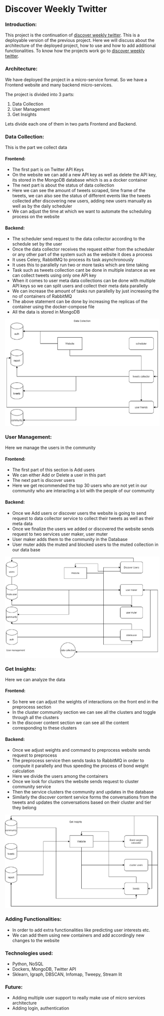 # Discover Weekly Twitter

### Introduction:

This project is the continuation of [discover weekly twitter](https://github.com/sameerpixelbot/discover-weekly-twitter). This is a deployable version of the previous project. Here we will discuss about the architecture of the deployed project, how to use and how to add additional functionalities. To know how the projects work go to [discover weekly twitter](https://github.com/sameerpixelbot/discover-weekly-twitter).

### Architecture:

We have deployed the project in a micro-service format. So we have a Frontend website and many backend micro-services.  

The project is divided into 3 parts:  
1. Data Collection
2. User Management
3. Get Insights  

Lets divide each one of them in two parts Frontend and Backend.

### Data Collection:  

This is the part we collect data

#### Frontend:

- The first part is on Twitter API Keys
- On the website we can add a new API key as well as delete the API key, its stored in the MongoDB database which is as a docker container
- The next part is about the status of data collection
- Here we can see the amount of tweets scraped, time frame of the tweets, we can also see the status of different events like the tweets collected after discovering new users, adding new users manually as well as by the daily scheduler
- We can adjust the time at which we want to automate the scheduling process on the website

#### Backend:

- The scheduler send request to the data collector according to the schedule set by the user
- Once the data collector receives the request either from the scheduler or any other part of the system such as the website it does a process
- It uses Celery, RabbitMQ to process its task asynchronously
- It uses this to parallelly run two or more tasks which are time taking
- Task such as tweets collection cant be done in multiple instance as we can collect tweets using only one API key
- When it comes to user meta data collections can be done with multiple API keys so we can split users and collect their meta data parallelly
- We can increase the amount of tasks run parallelly by just increasing the no of containers of RabbitMQ
- The above statement can be done by increasing the replicas of the container using the docker-compose file
- All the data is stored in MongoDB

![Data Collection](datacollection.jpg)

### User Management:

Here we manage the users in the community

#### Frontend:

- The first part of this section is Add users
- We can either Add or Delete a user in this part
- The next part is discover users
- Here we get recommended the top 30 users who are not yet in our community who are interacting a lot with the people of our community

#### Backend:

- Once we Add users or discover users the website is going to send request to data collector service to collect their tweets as well as their meta data
- Once we finalize the users we added or discovered the website sends request to two services user maker, user muter
- User maker adds them to the community in the Database
- User muter adds the muted and blocked users to the muted collection in our data base

![User Management](usermanagement.jpg)

### Get Insights:

Here we can analyze the data

#### Frontend:

- So here we can adjust the weights of interactions on the front end in the preprocess section
- In the cluster community section we can see all the clusters and toggle through all the clusters
- In the discover content section we can see all the content corresponding to these clusters

#### Backend:

- Once we adjust weights and command to preprocess website sends request to preprocess
- The preprocess service then sends tasks to RabbitMQ in order to compute it parallelly and thus speeding the process of bond weight calculation
- Here we divide the users among the containers
- Once we look for clusters the website sends request to cluster community service
- Then the service clusters the community and updates in the database
- Similarly the discover content service forms the conversations from the tweets and  updates the conversations based on their cluster and tier they belong

![Get Insights](getinsights.jpg)

### Adding Functionalities:

- In order to add extra functionalities like predicting user interests etc.
- We can add them using new containers and add accordingly new changes to the website

### Technologies used:

- Python, NoSQL
- Dockers, MongoDB, Twitter API
- Sklearn, Igraph, DBSCAN, Infomap, Tweepy, Stream lit

### Future:

- Adding multiple user support to really make use of micro services architecture
- Adding login, authentication
